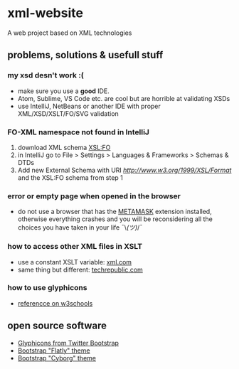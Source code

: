 # xml-website
A web project based on XML technologies

## problems, solutions & usefull stuff

### my xsd desn't work :(
* make sure you use a **good** IDE.
* Atom, Sublime, VS Code etc. are cool but are horrible at validating XSDs
* use IntelliJ, NetBeans or another IDE with proper XML/XSD/XSLT/FO/SVG validation

### FO-XML namespace not found in IntelliJ
1. download XML schema [XSL:FO](https://svn.apache.org/repos/asf/xmlgraphics/fop/trunk/fop/src/foschema/fop.xsd)
2. in IntelliJ go to File > Settings > Languages & Frameworks > Schemas & DTDs
3. Add new External Schema with URI *http://www.w3.org/1999/XSL/Format* and the XSL:FO schema from step 1

### error or empty page when opened in the browser
* do not use a browser that has the [METAMASK](https://metamask.io/) extension installed, otherwise everything crashes
and you will be reconsidering all the choices you have taken in your life ¯\\_(ツ)_/¯

### how to access other XML files in XSLT
* use a constant XSLT variable: [xml.com](https://www.xml.com/pub/a/2002/03/06/xslt.html)
* same thing but different: [techrepublic.com](https://www.techrepublic.com/article/accessing-multiple-documents-with-xslt/)

### how to use glyphicons
* [referencce on w3schools](https://www.w3schools.com/bootstrap/bootstrap_ref_comp_glyphs.asp)

## open source software
* [Glyphicons from Twitter Bootstrap](https://github.com/twbs/bootstrap/)
* [Bootstrap "Flatly" theme](https://bootswatch.com/flatly/)
* [Bootstrap "Cyborg" theme](https://bootswatch.com/cyborg/)